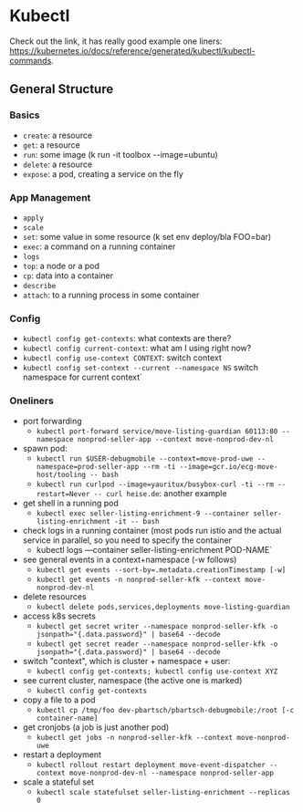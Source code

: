 # Kubectl

Check out the link, it has really good example one liners: <https://kubernetes.io/docs/reference/generated/kubectl/kubectl-commands>.

## General Structure

### Basics
* `create`: a resource
* `get`: a resource
* `run`: some image (k run -it toolbox --image=ubuntu)
* `delete`: a resource
* `expose`: a pod, creating a service on the fly

### App Management
* `apply`
* `scale`
* `set`: some value in some resource (k set env deploy/bla FOO=bar)
* `exec`: a command on a running container
* `logs`
* `top`: a node or a pod
* `cp`: data into a container
* `describe`
* `attach`: to a running process in some container

### Config

* `kubectl config get-contexts`: what contexts are there?
* `kubectl config current-context`: what am I using right now?
* `kubectl config use-context CONTEXT`: switch context
* `kubectl config set-context --current --namespace NS` switch namespace for current context`

### Oneliners

* port forwarding
  * `kubectl port-forward service/move-listing-guardian 60113:80 --namespace nonprod-seller-app --context move-nonprod-dev-nl`
* spawn pod:
  * `kubectl run $USER-debugmobile --context=move-prod-uwe --namespace=prod-seller-app --rm -ti --image=gcr.io/ecg-move-host/tooling -- bash`
  * `kubectl run curlpod --image=yauritux/busybox-curl -ti --rm --restart=Never -- curl heise.de`: another example
* get shell in a running pod
  * `kubectl exec seller-listing-enrichment-9 --container seller-listing-enrichment -it -- bash`
* check logs in a running container (most pods run istio and the actual service in parallel, so you need to specify the container
  * kubectl logs —container seller-listing-enrichment POD-NAME`
* see general events in a context+namespace (-w follows)
  * `kubectl get events --sort-by=.metadata.creationTimestamp [-w]`
  * `kubectl get events -n nonprod-seller-kfk --context move-nonprod-dev-nl`
* delete resources
  * `kubectl delete pods,services,deployments move-listing-guardian`
* access k8s secrets
  * `kubectl get secret writer --namespace nonprod-seller-kfk -o jsonpath="{.data.password}" | base64 --decode`
  * `kubectl get secret reader --namespace nonprod-seller-kfk -o jsonpath="{.data.password}" | base64 --decode`
* switch "context", which is cluster + namespace + user:
  * `kubectl config get-contexts; kubectl config use-context XYZ`
* see current cluster, namespace (the active one is marked)
  * `kubectl config get-contexts`
* copy a file to a pod
  * `kubectl cp /tmp/foo dev-pbartsch/pbartsch-debugmobile:/root [-c container-name]`
* get cronjobs (a job is just another pod)
  * `kubectl get jobs -n nonprod-seller-kfk --context move-nonprod-uwe`
* restart a deployment
  * `kubectl rollout restart deployment move-event-dispatcher --context move-nonprod-dev-nl --namespace nonprod-seller-app`
* scale a stateful set
  * `kubectl scale statefulset seller-listing-enrichment --replicas 0`


